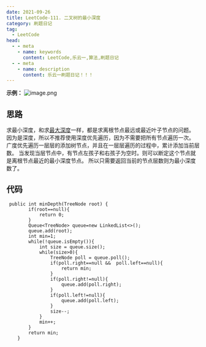 ```yaml
---
date: 2021-09-26
title: LeetCode-111. 二叉树的最小深度
category: 刷题日记
tag:
  - LeetCode
head:
  - - meta
    - name: keywords
      content: LeetCode,乐云一,算法,刷题日记
  - - meta
    - name: description
      content: 乐云一刷题日记！！！
---
```

**示例：**
![image.png](https://leyunone-img.oss-cn-hangzhou.aliyuncs.com/image/2021-09-26/image.png)
## 思路
求最小深度，和求[最大深度](https://leyuna.xyz/#/blog?blogId=25)一样，都是求离根节点最远或最近叶子节点的问题。
因为是深度，所以不推荐使用深度优先遍历，因为不需要把所有节点遍历一次。
广度优先遍历一层层的添加树节点，并且在一层层遍历的过程中，累计添加当前层数。
当发现当层节点中，有节点左孩子和右孩子为空时。则可以断定这个节点就是离根节点最近的最小深度节点。
所以只需要返回当前的节点层数则为最小深度数了。
## 代码
```
 public int minDepth(TreeNode root) {
        if(root==null){
            return 0;
        }
        Queue<TreeNode> queue=new LinkedList<>();
        queue.add(root);
        int min=1;
        while(!queue.isEmpty()){
            int size = queue.size();
            while(size>0){
                TreeNode poll = queue.poll();
                if(poll.right==null &&  poll.left==null){
                    return min;
                }
                if(poll.right!=null){
                    queue.add(poll.right);
                }
                if(poll.left!=null){
                    queue.add(poll.left);
                }
                size--;
            }
            min++;
        }
        return min;
    }
```
